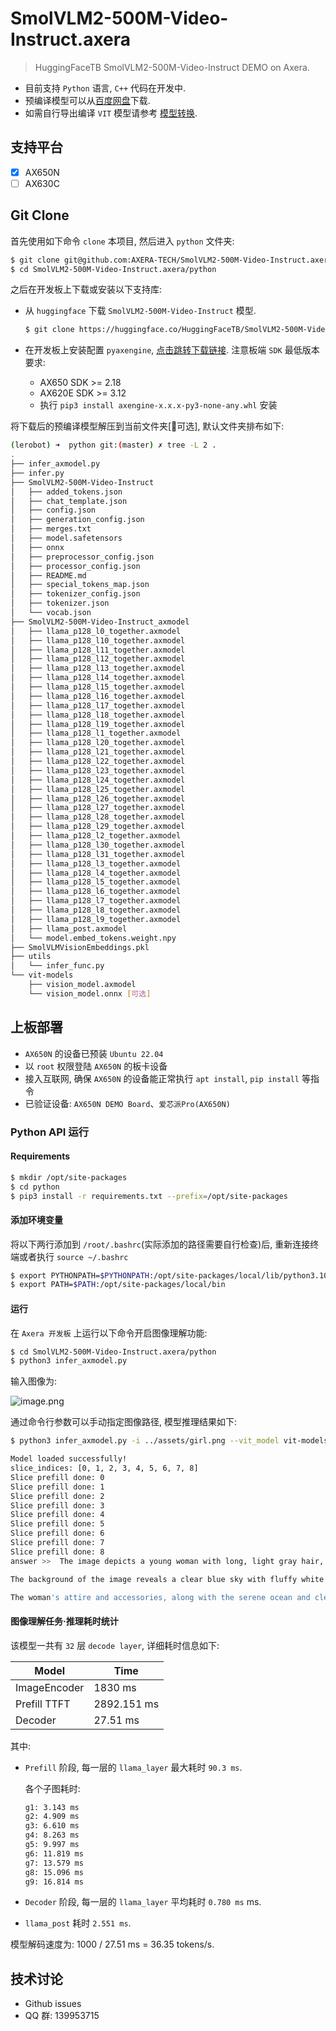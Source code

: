 # SmolVLM2-500M-Video-Instruct.axera

> HuggingFaceTB SmolVLM2-500M-Video-Instruct DEMO on Axera.

- 目前支持 `Python` 语言, `C++` 代码在开发中.
- 预编译模型可以从[百度网盘](https://pan.baidu.com/s/1udw7_IMQehr_2CmipfLOXw?pwd=n6qe)下载.
- 如需自行导出编译 `VIT` 模型请参考 [模型转换](/model_convert/README.md).

## 支持平台

- [x] AX650N
- [ ] AX630C

## Git Clone

首先使用如下命令 `clone` 本项目, 然后进入 `python` 文件夹:

```bash
$ git clone git@github.com:AXERA-TECH/SmolVLM2-500M-Video-Instruct.axera.git
$ cd SmolVLM2-500M-Video-Instruct.axera/python
```

之后在开发板上下载或安装以下支持库:

- 从 `huggingface` 下载 `SmolVLM2-500M-Video-Instruct` 模型.

    ```bash
    $ git clone https://huggingface.co/HuggingFaceTB/SmolVLM2-500M-Video-Instruct
    ```

- 在开发板上安装配置 `pyaxengine`, [点击跳转下载链接](https://github.com/AXERA-TECH/pyaxengine/releases). 注意板端 `SDK` 最低版本要求:

    - AX650 SDK >= 2.18
    - AX620E SDK >= 3.12
    - 执行 `pip3 install axengine-x.x.x-py3-none-any.whl` 安装

将下载后的预编译模型解压到当前文件夹[🔔可选], 默认文件夹排布如下:

```bash
(lerobot) ➜  python git:(master) ✗ tree -L 2 .
.
├── infer_axmodel.py
├── infer.py
├── SmolVLM2-500M-Video-Instruct
│   ├── added_tokens.json
│   ├── chat_template.json
│   ├── config.json
│   ├── generation_config.json
│   ├── merges.txt
│   ├── model.safetensors
│   ├── onnx
│   ├── preprocessor_config.json
│   ├── processor_config.json
│   ├── README.md
│   ├── special_tokens_map.json
│   ├── tokenizer_config.json
│   ├── tokenizer.json
│   └── vocab.json
├── SmolVLM2-500M-Video-Instruct_axmodel
│   ├── llama_p128_l0_together.axmodel
│   ├── llama_p128_l10_together.axmodel
│   ├── llama_p128_l11_together.axmodel
│   ├── llama_p128_l12_together.axmodel
│   ├── llama_p128_l13_together.axmodel
│   ├── llama_p128_l14_together.axmodel
│   ├── llama_p128_l15_together.axmodel
│   ├── llama_p128_l16_together.axmodel
│   ├── llama_p128_l17_together.axmodel
│   ├── llama_p128_l18_together.axmodel
│   ├── llama_p128_l19_together.axmodel
│   ├── llama_p128_l1_together.axmodel
│   ├── llama_p128_l20_together.axmodel
│   ├── llama_p128_l21_together.axmodel
│   ├── llama_p128_l22_together.axmodel
│   ├── llama_p128_l23_together.axmodel
│   ├── llama_p128_l24_together.axmodel
│   ├── llama_p128_l25_together.axmodel
│   ├── llama_p128_l26_together.axmodel
│   ├── llama_p128_l27_together.axmodel
│   ├── llama_p128_l28_together.axmodel
│   ├── llama_p128_l29_together.axmodel
│   ├── llama_p128_l2_together.axmodel
│   ├── llama_p128_l30_together.axmodel
│   ├── llama_p128_l31_together.axmodel
│   ├── llama_p128_l3_together.axmodel
│   ├── llama_p128_l4_together.axmodel
│   ├── llama_p128_l5_together.axmodel
│   ├── llama_p128_l6_together.axmodel
│   ├── llama_p128_l7_together.axmodel
│   ├── llama_p128_l8_together.axmodel
│   ├── llama_p128_l9_together.axmodel
│   ├── llama_post.axmodel
│   └── model.embed_tokens.weight.npy
├── SmolVLMVisionEmbeddings.pkl
├── utils
│   └── infer_func.py
└── vit-models
    ├── vision_model.axmodel
    └── vision_model.onnx [可选]
```

## 上板部署

- `AX650N` 的设备已预装 `Ubuntu 22.04`
- 以 `root` 权限登陆 `AX650N` 的板卡设备
- 接入互联网, 确保 `AX650N` 的设备能正常执行 `apt install`, `pip install` 等指令
- 已验证设备: `AX650N DEMO Board`、`爱芯派Pro(AX650N)`

### Python API 运行

#### Requirements

```bash
$ mkdir /opt/site-packages
$ cd python
$ pip3 install -r requirements.txt --prefix=/opt/site-packages
``` 

#### 添加环境变量

将以下两行添加到 `/root/.bashrc`(实际添加的路径需要自行检查)后, 重新连接终端或者执行 `source ~/.bashrc`

```bash
$ export PYTHONPATH=$PYTHONPATH:/opt/site-packages/local/lib/python3.10/dist-packages  
$ export PATH=$PATH:/opt/site-packages/local/bin
``` 

#### 运行

在 `Axera 开发板` 上运行以下命令开启图像理解功能:

```sh
$ cd SmolVLM2-500M-Video-Instruct.axera/python
$ python3 infer_axmodel.py
```

输入图像为:

![image.png](assets/girl.png)

通过命令行参数可以手动指定图像路径, 模型推理结果如下:

```bash
$ python3 infer_axmodel.py -i ../assets/girl.png --vit_model vit-models/vision_model.axmodel

Model loaded successfully!
slice_indices: [0, 1, 2, 3, 4, 5, 6, 7, 8]
Slice prefill done: 0
Slice prefill done: 1
Slice prefill done: 2
Slice prefill done: 3
Slice prefill done: 4
Slice prefill done: 5
Slice prefill done: 6
Slice prefill done: 7
Slice prefill done: 8
answer >>  The image depicts a young woman with long, light gray hair, adorned with two pink flowers in her hair. She is standing on a beach, facing the camera with a neutral expression. The woman is wearing a blue off-shoulder dress that is open at the front, revealing^@ a white lace top underneath. She is also wearing a silver choker necklace and a silver bracelet on her left wrist.

The background of the image reveals a clear blue sky with fluffy white clouds, suggesting a sunny day. The ocean is visible in the distance, with gentle waves crashing onto the shore. The overall scene suggests a serene and peaceful beach setting.

The woman's attire and accessories, along with the serene ocean and clear sky, create a calm and picturesque atmosphere. The image does not contain any^@ discernible text or additional objects. The relative positions of the objects suggest that the woman is standing in the foreground, with the ocean and sky in the background. The image does not provide any information that would allow for a specific question to be answered definitively.
```

#### 图像理解任务·推理耗时统计

该模型一共有 `32` 层 `decode layer`, 详细耗时信息如下:

Model | Time |
---| ---|
ImageEncoder | 1830 ms |
Prefill TTFT | 2892.151 ms |
Decoder | 27.51 ms |

其中:

- `Prefill` 阶段, 每一层的 `llama_layer` 最大耗时 `90.3 ms`.

    各个子图耗时:

    ```sh
    g1: 3.143 ms
    g2: 4.909 ms
    g3: 6.610 ms
    g4: 8.263 ms
    g5: 9.997 ms
    g6: 11.819 ms
    g7: 13.579 ms
    g8: 15.096 ms
    g9: 16.814 ms
    ```

- `Decoder` 阶段, 每一层的 `llama_layer` 平均耗时 `0.780 ms` ms.
- `llama_post` 耗时 `2.551 ms`.

模型解码速度为: 1000 / 27.51 ms = 36.35 tokens/s.

## 技术讨论

- Github issues
- QQ 群: 139953715
